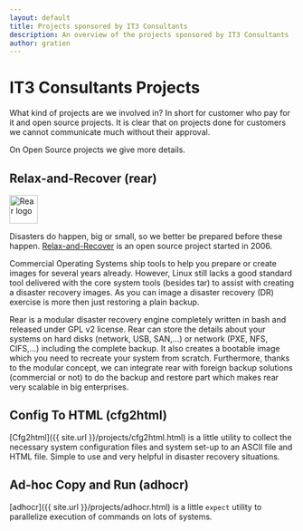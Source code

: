 ```yaml
---
layout: default
title: Projects sponsored by IT3 Consultants
description: An overview of the projects sponsored by IT3 Consultants
author: gratien
---
```


# IT3 Consultants Projects

What kind of projects are we involved in? In short for customer who pay for it and open source projects. It is clear that on projects done for customers we cannot communicate much without their approval.

On Open Source projects we give more details.

## Relax-and-Recover (rear)

<img src="{{ site.url }}/images/logo/rear_logo_100.png" width="50" height="50" alt="Rear logo">

Disasters do happen, big or small, so we better be prepared before these happen. [Relax-and-Recover](http://relax-and-recover.org) is an open source project started in 2006.

Commercial Operating Systems ship tools to help you prepare or create images for several years already. However, Linux still lacks a good standard tool delivered with the core system tools (besides tar) to assist with creating a disaster recovery images. As you can image a disaster recovery (DR) exercise is more then just restoring a plain backup.

Rear is a modular disaster recovery engine completely written in bash and released under GPL v2 license. Rear can store the details about your systems on hard disks (network, USB, SAN,...) or network (PXE, NFS, CIFS,...) including the complete backup. It also creates a bootable image which you need to recreate your system from scratch. Furthermore, thanks to the modular concept, we can integrate rear with foreign backup solutions (commercial or not) to do the backup and restore part which makes rear very scalable in big enterprises.

## Config To HTML (cfg2html)

[Cfg2html]({{ site.url }}/projects/cfg2html.html) is a little utility to collect the necessary system configuration files and system set-up to an ASCII file and HTML file. Simple to use and very helpful in disaster recovery situations.

## Ad-hoc Copy and Run (adhocr)

[adhocr]({{ site.url }}/projects/adhocr.html) is a little `expect` utility to parallelize execution of commands on lots of systems.
